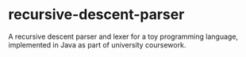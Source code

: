 # recursive-descent-parser
A recursive descent parser and lexer for a toy programming language, implemented in Java as part of university coursework.
